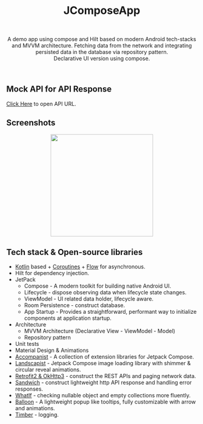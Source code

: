
<h1 align="center">JComposeApp</h1></br>
<p align="center">  
A demo app using compose and Hilt based on modern Android tech-stacks and MVVM architecture. Fetching data from the network and integrating persisted data in the database via repository pattern.<br> Declarative UI version using compose.
</p>
</br>

## Mock API for API Response
[Click Here](https://run.mocky.io/v3/2a7c0bc0-6430-4df5-8b78-7ac466b75595) to open API URL.

## Screenshots
<p align="center">
<img src="/preview/preview.gif" width="270"/>
</p>

## Tech stack & Open-source libraries
- [Kotlin](https://kotlinlang.org/) based + [Coroutines](https://github.com/Kotlin/kotlinx.coroutines) + [Flow](https://kotlin.github.io/kotlinx.coroutines/kotlinx-coroutines-core/kotlinx.coroutines.flow/) for asynchronous.
- Hilt for dependency injection.
- JetPack
  - Compose - A modern toolkit for building native Android UI.
  - Lifecycle - dispose observing data when lifecycle state changes.
  - ViewModel - UI related data holder, lifecycle aware.
  - Room Persistence - construct database.
  - App Startup - Provides a straightforward, performant way to initialize components at application startup.
- Architecture
  - MVVM Architecture (Declarative View - ViewModel - Model)
  - Repository pattern
- Unit tests
- Material Design & Animations
- [Accompanist](https://github.com/google/accompanist) - A collection of extension libraries for Jetpack Compose.
- [Landscapist](https://github.com/skydoves/landscapist) - Jetpack Compose image loading library with shimmer & circular reveal animations.
- [Retrofit2 & OkHttp3](https://github.com/square/retrofit) - construct the REST APIs and paging network data.
- [Sandwich](https://github.com/skydoves/Sandwich) - construct lightweight http API response and handling error responses.
- [WhatIf](https://github.com/skydoves/whatif) - checking nullable object and empty collections more fluently.
- [Balloon](https://github.com/skydoves/balloon) -  A lightweight popup like tooltips, fully customizable with arrow and animations.
- [Timber](https://github.com/JakeWharton/timber) - logging.